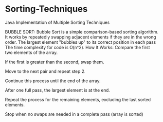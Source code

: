 # Sorting-Techniques
Java Implementation of Multiple Sorting Techniques

BUBBLE SORT:
Bubble Sort is a simple comparison-based sorting algorithm. It works by repeatedly swapping adjacent elements if they are in the wrong order. The largest element "bubbles up" to its correct position in each pass
The time complexity for code is O(n^2).
How It Works:
Compare the first two elements of the array.

If the first is greater than the second, swap them.

Move to the next pair and repeat step 2.

Continue this process until the end of the array.

After one full pass, the largest element is at the end.

Repeat the process for the remaining elements, excluding the last sorted elements.

Stop when no swaps are needed in a complete pass (array is sorted)
